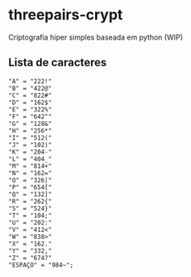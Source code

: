 # threepairs-crypt
Criptografia hiper simples baseada em python (WIP)

## Lista de caracteres
```
"A" = "222!"
"B" = "422@"
"C" = "822#"
"D" = "162$"
"E" = "322%"
"F" = "642^"
"G" = "128&"
"H" = "256*"
"I" = "512("
"J" = "102)"
"K" = "204-"
"L" = "404_"
"M" = "814+"
"N" = "162="
"O" = "326|"
"P" = "654["
"Q" = "132]"
"R" = "262{"
"S" = "524}"
"T" = "104;"
"U" = "202:"
"V" = "412<"
"W" = "838>"
"X" = "162."
"Y" = "332,"
"Z" = "674?"
"ESPAÇO" = "984~";
```
